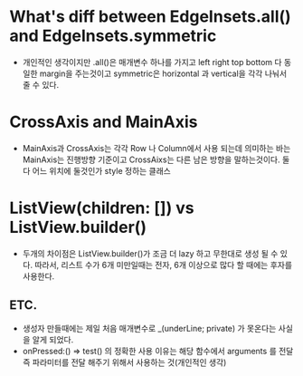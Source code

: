 # What's diff between EdgeInsets.all() and EdgeInsets.symmetric

- 개인적인 생각이지만 .all()은 매개변수 하나를 가지고 left right top bottom 다 동일한 margin을 주는것이고 symmetric은 horizontal 과 vertical을 각각 나눠서 줄 수 있다.

# CrossAxis and MainAxis

- MainAxis과 CrossAxis는 각각 Row 나 Column에서 사용 되는데 의미하는 바는 MainAxis는 진행방향 기준이고 CrossAixs는 다른 남은 방향을 말하는것이다. 둘 다 어느 위치에 둘것인가 style 정하는 클래스

# ListView(children: []) vs ListView.builder()

- 두개의 차이점은 ListView.builder()가 조금 더 lazy 하고 무한대로 생성 될 수 있다.
따라서, 리스트 수가 6개 미만일때는 전자, 6개 이상으로 많다 할 때에는 후자를 사용한다.

## ETC.
- 생성자 만들때에는 제일 처음 매개변수로 _(underLine; private) 가 못온다는 사실을 알게 되었다.
- onPressed:() => test() 의 정확한 사용 이유는 해당 함수에서 arguments 를 전달 즉 파라미터를 전달 해주기 위해서 사용하는 것(개인적인 생각)